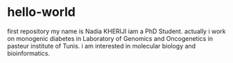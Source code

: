 # hello-world
first repository 
my name is Nadia KHERIJI iam a PhD Student. actually i work on monogenic diabetes in Laboratory of Genomics and Oncogenetics in pasteur institute of Tunis.
i am interested in molecular biology and bioinformatics.
